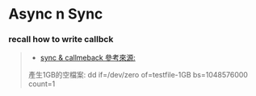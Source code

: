 # Async n Sync
### recall how to write callbck
> * [sync & callmeback 參考來源: ](https://blog.huli.tw/2019/10/04/javascript-async-sync-and-callback/)
> 
> 產生1GB的空檔案: dd if=/dev/zero of=testfile-1GB  bs=1048576000 count=1
> 